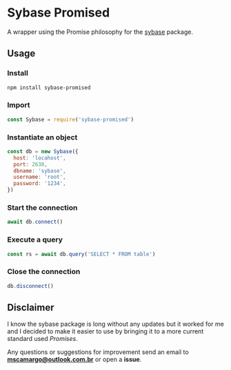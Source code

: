 # Sybase Promised

A wrapper using the Promise philosophy for the [sybase](https://www.npmjs.com/package/sybase) package.

## Usage

### Install

```bash
npm install sybase-promised
```

### Import
```javascript
const Sybase = require('sybase-promised')
```

### Instantiate an object

```javascript
const db = new Sybase({
  host: 'locahost',
  port: 2638,
  dbname: 'sybase',
  username: 'root',
  password: '1234',
})
```

### Start the connection

```javascript
await db.connect()
```

### Execute a query

```javascript
const rs = await db.query('SELECT * FROM table')
```

### Close the connection

```javascript
db.disconnect()
```

## Disclaimer
I know the sybase package is long without any updates but it worked for me and I decided to make it easier to use by bringing it to a more current standard used _Promises_.

Any questions or suggestions for improvement send an email to **mscamargo@outlook.com.br** or open a **issue**.
